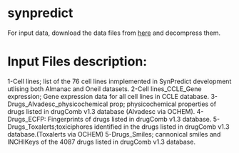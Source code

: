 # synpredict
For input data, download the data files from [here](https://ucstaff-my.sharepoint.com/:u:/g/personal/ibrahim_radwan_canberra_edu_au/ESMe_J-Y73JDjPKWkxgm35gBo8eT80z0Zra3U7ITzHONAg?e=DJTFP7) and decompress them.
# Input Files description:
1-Cell lines; list of the 76 cell lines inmplemented in SynPredict development utlising both Almanac and Oneil datasets.
2-Cell lines_CCLE_Gene expression; Gene expression data for all cell lines in CCLE database.
3-Drugs_Alvadesc_physicochemical prop; physicochemical properties of drugs listed in drugComb v1.3 database (Alvadesc via OCHEM).
4-Drugs_ECFP: Fingerprints of drugs listed in drugComb v1.3 database.
5-Drugs_Toxalerts;toxiciphores identified in the drugs listed in drugComb v1.3 database.(Toxalerts via OCHEM)
5-Drugs_Smiles; cannonical smiles and INCHIKeys of the 4087 drugs listed in drugComb v1.3 database.
